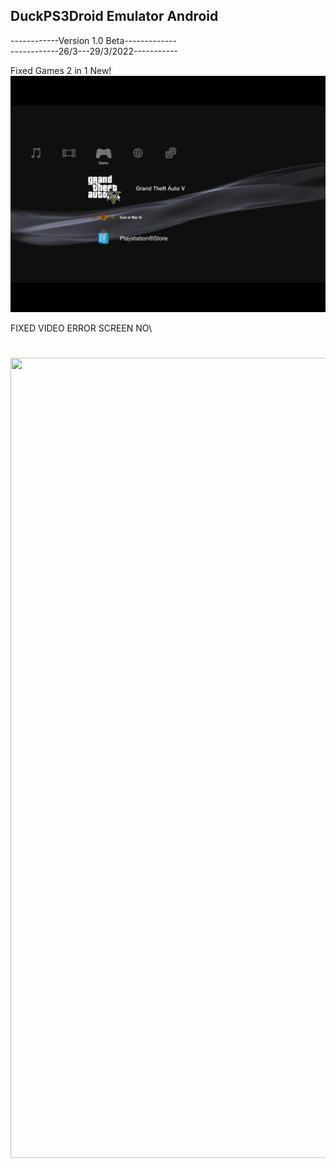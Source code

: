 ## DuckPS3Droid Emulator Android

------------Version 1.0 Beta-------------\
------------26/3---29/3/2022-----------

Fixed Games 2 in 1 New!\
![](README/095354.png)

FIXED VIDEO ERROR SCREEN NO\
<h1 align="center"> <img src="https://github.com/duckps3droidemulator/DuckPS3Droid/blob/main/Original%20PS3/ps3startup.gif" height="1280px" width="720px"> </h1>
